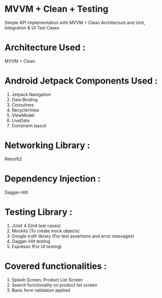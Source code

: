 # MVVM + Clean + Testing

Simple API implementation with MVVM + Clean Architecture and Unit, Integration & UI Test Cases

# Architecture Used :
MVVM + Clean

# Android Jetpack Components Used :
1. Jetpack Navigation
2. Data Binding
3. Coroutines
4. RecyclerView
5. ViewModel
6. LiveData
7. Constraint layout

# Networking Library :
Retrofit2

# Dependency Injection :
Dagger-Hilt

# Testing Library :
1. JUnit 4 (Unit test cases)
2. Mockito (To create mock objects)
3. Google truth library (For test assertions and error messages)
4. Dagger-Hilt testing
5. Espresso (For UI testing)

# Covered functionalities :
1. Splash Screen, Product List Screen
2. Search functionality on product list screen
3. Basic form validation applied.
